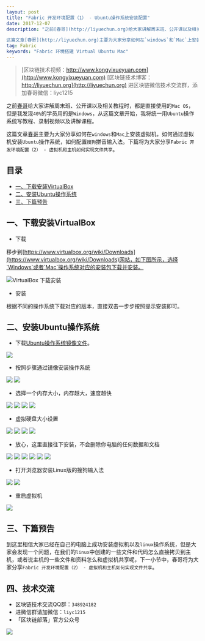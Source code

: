 ```yaml
---
layout: post
title: "Fabric 开发环境配置（1） - Ubuntu操作系统安装配置"
date: 2017-12-07
description: "之前[春哥](http://liyuechun.org)给大家讲解周末班、公开课以及相关教程时，都是直接使用的`Mac OS`，但是我发现`40%`的学员用的是`Windows`，从这篇文章开始，我将统一用`Ubuntu`操作系统写教程、录制视频以及讲解课程。

这篇文章[春哥](http://liyuechun.org)主要为大家分享如何在`windows`和`Mac`上安装虚拟机，如何通过虚拟机安装`Ubuntu`操作系统，如何配置`搜狗`拼音输入法。下篇将为大家分享`Fabric 开发环境配置（2） - 虚拟机和主机如何实现文件共享`。"
tag: Fabric
keywords: "Fabric 环境搭建 Virtual Ubuntu Mac"
---
```


> [区块链技术视频：http://www.kongyixueyuan.com](http://www.kongyixueyuan.com)
> [区块链技术博客：http://liyuechun.org](http://liyuechun.org)
> 进区块链微信技术交流群，添加春哥微信：liyc1215

之前[春哥](http://liyuechun.org)给大家讲解周末班、公开课以及相关教程时，都是直接使用的`Mac OS`，但是我发现`40%`的学员用的是`Windows`，从这篇文章开始，我将统一用`Ubuntu`操作系统写教程、录制视频以及讲解课程。

这篇文章[春哥](http://liyuechun.org)主要为大家分享如何在`windows`和`Mac`上安装虚拟机，如何通过虚拟机安装`Ubuntu`操作系统，如何配置`搜狗`拼音输入法。下篇将为大家分享`Fabric 开发环境配置（2） - 虚拟机和主机如何实现文件共享`。

## 目录

- [一、下载安装VirtualBox](#一、下载安装VirtualBox)
- [二、安装Ubuntu操作系统](#二、安装Ubuntu操作系统)
- [三、下篇预告](#三、下篇预告)

## 一、下载安装VirtualBox

- 下载

移步到[https://www.virtualbox.org/wiki/Downloads](https://www.virtualbox.org/wiki/Downloads)网站，如下图所示，选择`Windows`或者`Mac`操作系统对应的安装包下载并安装。

![VirtualBox 下载安装](http://om1c35wrq.bkt.clouddn.com/WX20171208-095849@2x.png)

- 安装

根据不同的操作系统下载对应的版本，直接双击一步步按照提示安装即可。


## 二、安装Ubuntu操作系统

- 下载[Ubuntu操作系统镜像文件](https://pan.baidu.com/s/1kVlBMib)。

![](http://om1c35wrq.bkt.clouddn.com/WX20171208-102258@2x.png)

- 按照步骤通过镜像安装操作系统

![](http://om1c35wrq.bkt.clouddn.com/1_1207_1.png)
![](http://om1c35wrq.bkt.clouddn.com/1_1207_2.png)

- 选择一个内存大小，内存越大，速度越快

![](http://om1c35wrq.bkt.clouddn.com/1_1207_3.png)
![](http://om1c35wrq.bkt.clouddn.com/1207_4.png)
![](http://om1c35wrq.bkt.clouddn.com/1207_5.png)
![](http://om1c35wrq.bkt.clouddn.com/1207_6.png)

- 虚拟硬盘大小设置

![](http://om1c35wrq.bkt.clouddn.com/1207_7.png)
![](http://om1c35wrq.bkt.clouddn.com/1_1207_8.png)
![](http://om1c35wrq.bkt.clouddn.com/1_1207_9.png)
![](http://om1c35wrq.bkt.clouddn.com/1_1207_10.png)

- 放心，这里直接往下安装，不会删除你电脑的任何数据和文档

![](http://om1c35wrq.bkt.clouddn.com/1_1208_1.png)
![](http://om1c35wrq.bkt.clouddn.com/1_1208_2.png)
![](http://om1c35wrq.bkt.clouddn.com/1_1208_3.png)
![](http://om1c35wrq.bkt.clouddn.com/1208_4.png)
![](http://om1c35wrq.bkt.clouddn.com/1_1208_5.png)
![](http://om1c35wrq.bkt.clouddn.com/1_1208_6.png)

- 打开浏览器安装Linux版的搜狗输入法

![](http://om1c35wrq.bkt.clouddn.com/1_1208_13.png)
![](http://om1c35wrq.bkt.clouddn.com/1_1208_14.png)

- 重启虚拟机

![](http://om1c35wrq.bkt.clouddn.com/1_1208_7.png)


## 三、下篇预告

到这里相信大家已经在自己的电脑上成功安装虚拟机以及`linux`操作系统，但是大家会发现一个问题，在我们的`linux`中创建的一些文件和代码怎么直接拷贝到主机，或者说主机的一些文件和资料怎么和虚拟机共享呢，下一小节中，春哥将为大家分享`Fabric 开发环境配置（2） - 虚拟机和主机如何实现文件共享`。


## 四、技术交流

- 区块链技术交流QQ群：`348924182`
- 进微信群请加微信：`liyc1215`
- 「区块链部落」官方公众号

![](http://om1c35wrq.bkt.clouddn.com/%E5%8C%BA%E5%9D%97%E9%93%BE%E9%83%A8%E8%90%BD.png)



